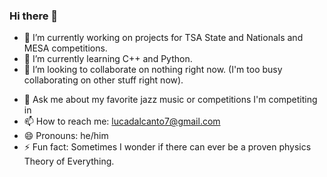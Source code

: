 ### Hi there 👋

- 🔭 I’m currently working on projects for TSA State and Nationals and MESA competitions.
- 🌱 I’m currently learning C++ and Python.
- 👯 I’m looking to collaborate on nothing right now. (I'm too busy collaborating on other stuff right now).
<!-- 🤔 I’m looking for help with -->
- 💬 Ask me about my favorite jazz music or competitions I'm competiting in
- 📫 How to reach me: lucadalcanto7@gmail.com
- 😄 Pronouns: he/him
- ⚡ Fun fact: Sometimes I wonder if there can ever be a proven physics Theory of Everything.

<!--
**Luca-Skyline/Luca-Skyline** is a ✨ _special_ ✨ repository because its `README.md` (this file) appears on your GitHub profile.

Here are some ideas to get you started:

- 🔭 I’m currently working on ...
- 🌱 I’m currently learning ...
- 👯 I’m looking to collaborate on ...
- 🤔 I’m looking for help with ...
- 💬 Ask me about ...
- 📫 How to reach me: ...
- 😄 Pronouns: ...
- ⚡ Fun fact: ...
-->
